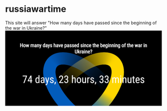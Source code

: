 # russiawartime
This site will answer "How many days have passed since the beginning of the war in Ukraine?"
![#stop war](chrome_LcGue2uo0u.png)
